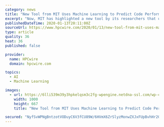 ```yaml
---
category: news
title: "New Tool from MIT Uses Machine Learning to Predict Code Performance on a Chip"
excerpt: "Now, MIT has highlighted a new tool by its researchers that uses machine learning to more accurately, easily and quickly predict code performance on computer chips. In essence, the new automated pipeline – called “Ithemal” – trains itself on labeled snippets of code (“basic blocks”) and uses that training to predict how long it will ..."
publishedDateTime: 2020-01-13T20:11:00Z
sourceUrl: https://www.hpcwire.com/2020/01/13/new-tool-from-mit-uses-machine-learning-to-predict-code-performance-on-a-chip/
type: article
quality: 36
heat: 36
published: false

provider:
  name: HPCwire
  domain: hpcwire.com

topics:
  - AI
  - Machine Learning

images:
  - url: https://6lli539m39y3hpkelqsm3c2fg-wpengine.netdna-ssl.com/wp-content/uploads/2020/01/shutterstock_1196754286.jpg
    width: 1000
    height: 667
    title: "New Tool from MIT Uses Machine Learning to Predict Code Performance on a Chip"

secured: "NyfSvWPNgBntzotVODuyC6V3fCU89W/6HVmX6ZrSlyzMonwZXJxFUpBvhHr2OgS0XQX8U/ribG0fh/ZPODizLn6nvu32p5wjo4v5QMfFmd4YWbQe993bbBnOM51H+Jvb+tJw5WEuXiP4ysvJDQicSmL7K7iv8VS3YtVbisDs2mI8BTVmFViS6gaNJ6RM7W1XGYXvkD4xf7gtFJtGOID+3mdA3QOhkL9ycLa/FglOxZ0JAP/kdC+A1Um8DA8ELxINEEl2KMK/2647taHeqDJ/oNHn2LuGXh5yaTQ37pwrywM=;a4nCcePLn9iAZhVK40mPmA=="
---
```


